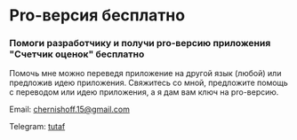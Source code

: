 # Pro-версия бесплатно
### Помоги разработчику и получи pro-версию приложения "Счетчик оценок" бесплатно ###
Помочь мне можно переведя приложение на другой язык (любой) или предложив идею приложения. Свяжитесь со мной, предложите помощь с переводом или идею приложения, а я дам вам ключ на pro-версию.

Email: [chernishoff.15@gmail.com](mailto:chernishoff.15@gmail.com)

Telegram: [tutaf](http://t.me/tutaf)

